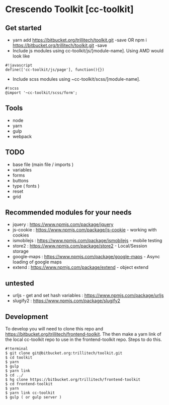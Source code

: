 # Crescendo Toolkit [cc-toolkit]

## Get started
- yarn add https://bitbucket.org/trillitech/toolkit.git -save  OR npm i https://bitbucket.org/trillitech/toolkit.git -save
- Include js modules using cc-toolkit/js/[module-name]. Using AMD would look like 

```
#!javascript
define(['cc-toolkit/js/page'], function(){})
```

- Include scss modules using ~cc-toolkit/scss/[module-name].  
```
#!scss
@import '~cc-toolkit/scss/form';
```


## Tools
- node
- yarn
- gulp
- webpack

## TODO
- base file (main file / imports )
- variables
- forms
- buttons
- type ( fonts )
- reset
- grid


## Recommended modules for your needs
- jquery : https://www.npmjs.com/package/jquery
- js-cookie : https://www.npmjs.com/package/js-cookie - working with cookies
- ismobilejs : https://www.npmjs.com/package/ismobilejs - mobile testing
- store2 : https://www.npmjs.com/package/store2 - Local/Session storage
- google-maps : https://www.npmjs.com/package/google-maps - Async loading of google maps
- extend : https://www.npmjs.com/package/extend - object extend 

## untested
- urljs - get and set hash variables : https://www.npmjs.com/package/urljs  
- slugify2 : https://www.npmjs.com/package/slugify2



## Development
To develop you will need to clone this repo and https://bitbucket.org/trillitech/frontend-toolkit. The then make a yarn link of the local cc-toolkit repo to use in the frontend-toolkit repo. Steps to do this.

```
#!terminal
$ git clone git@bitbucket.org:trillitech/toolkit.git
$ cd toolkit
$ yarn
$ gulp
$ yarn link
$ cd ../
$ hg clone https://bitbucket.org/trillitech/frontend-toolkit
$ cd frontend-toolkit
$ yarn
$ yarn link cc-toolkit
$ gulp ( or gulp server )
```